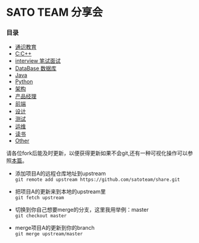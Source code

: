 # SATO TEAM 分享会

### 目录  
-  [通识教育](https://github.com/satoteam/share/tree/master/%E9%80%9A%E8%AF%86%E6%95%99%E8%82%B2)
-  [C:C++](https://github.com/satoteam/share/tree/master/C:C%2B%2B) 
-  [interview 笔试面试]()
-  [DataBase 数据库]()
-  [Java]()
-  [Python]()
-  [架构]()
-  [产品经理]()
-  [前端]()
-  [设计]()
-  [测试]()
-  [运维]()
-  [读书]()
-  [Other]()

请各位fork后能及时更新，以便获得更新如果不会git,还有一种可视化操作可以参照[本篇](http://www.cnblogs.com/rubylouvre/archive/2013/01/24/2874694.html)。

- 添加项目A的远程仓库地址到upstream    
```git remote add upstream https://github.com/satoteam/share.git```

- 把项目A的更新来到本地的upstream里    
```git fetch upstream ```

- 切换到你自己想要merge的分支，这里我用举例：master  
```git checkout master```

- merge项目A的更新到你的branch  
```git merge upstream/master```
